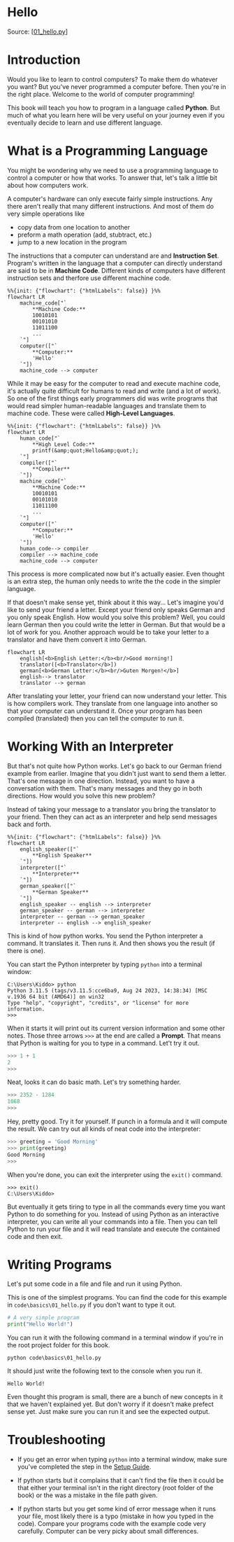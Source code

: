 # Hello

Source: [[01_hello.py](../../code/basics/01_hello.py)]

# Introduction

Would you like to learn to control computers?
To make them do whatever you want?
But you've never programmed a computer before.
Then you're in the right place.
Welcome to the world of computer programming!

This book will teach you how to program in a language called **Python**.
But much of what you learn here will be very useful on your journey even if you eventually decide to learn and use different language.

# What is a Programming Language

You might be wondering why we need to use a programming language to control a computer or how that works.
To answer that, let's talk a little bit about how computers work.

A computer's hardware can only execute fairly simple instructions.
Any there aren't really that many different instructions.
And most of them do very simple operations like

- copy data from one location to another
- preform a math operation (add, stubtract, etc.)
- jump to a new location in the program


The instructions that a computer can understand are and **Instruction Set**.
Program's written in the language that a computer can directly understand are said to be in **Machine Code**.
Different kinds of computers have different instruction sets and therfore use different machine code.

```mermaid
%%{init: {"flowchart": {"htmlLabels": false}} }%%
flowchart LR
    machine_code["`
        **Machine Code:**
        10010101
        00101010
        11011100
        ...
    `"]
    computer(["`
        **Computer:**
        'Hello'
    `"])
    machine_code --> computer
```

While it may be easy for the computer to read and execute machine code, it's actually quite difficult for humans to read and write (and a lot of work).
So one of the first things early programmers did was write programs that would read simpler human-readable languages and translate them to machine code.
These were called **High-Level Languages**.

```mermaid
%%{init: {"flowchart": {"htmlLabels": false}} }%%
flowchart LR
    human_code["`
        **High Level Code:**
        printf(&amp;quot;Hello&amp;quot;);
    `"]
    compiler(["`
        **Compiler**
    `"])
    machine_code["`
        **Machine Code:**
        10010101
        00101010
        11011100
        ...
    `"]
    computer(["`
        **Computer:**
        'Hello'
    `"])
    human_code--> compiler
    compiler --> machine_code
    machine_code --> computer
```

This process is more complicated now but it's actually easier.
Even thought is an extra step,
the human only needs to write the the code in the simpler language.

If that doesn't make sense yet, think about it this way...
Let's imagine you'd like to send your friend a letter.
Except your friend only speaks German and you only speak English.
How would you solve this problem?
Well, you could learn German then you could write the letter in German.
But that would be a lot of work for you.
Another approach would be to take your letter to a translator and have them convert it into German.

```mermaid
flowchart LR
    english[<b>English Letter:</b><br/>Good morning!]
    translator([<b>Translator</b>])
    german[<b>German Letter:</b><br/>Guten Morgen!</b>]
    english--> translator
    translator --> german
```

After translating your letter, your friend can now understand your letter.
This is how compilers work.
They translate from one language into another so that your computer can understand it.
Once your program has been compiled (translated) then you can tell the computer to run it.

# Working With an Interpreter

But that's not quite how Python works.
Let's go back to our German friend example from earlier.
Imagine that you didn't just want to send them a letter.
That's one message in one direction.
Instead, you want to have a conversation with them.
That's many messages and they go in both directions.
How would you solve this new problem?

Instead of taking your message to a translator you bring the translator to your friend.
Then they can act as an interpreter and help send messages back and forth.

```mermaid
%%{init: {"flowchart": {"htmlLabels": false}} }%%
flowchart LR
    english_speaker(["`
        **English Speaker**
    `"])
    interpreter(["`
        **Interpreter**
    `"])
    german_speaker(["`
        **German Speaker**
    `"])
    english_speaker -- english --> interpreter
    german_speaker -- german --> interpreter
    interpreter -- german --> german_speaker
    interpreter -- english --> english_speaker
```

This is kind of how python works.
You send the Python interpreter a command.
It translates it.
Then runs it.
And then shows you the result (if there is one).

You can start the Python interpreter by typing `python` into a terminal window:

```
C:\Users\Kiddo> python
Python 3.11.5 (tags/v3.11.5:cce6ba9, Aug 24 2023, 14:38:34) [MSC v.1936 64 bit (AMD64)] on win32
Type "help", "copyright", "credits", or "license" for more information.
>>>
```

When it starts it will print out its current version information and some other notes.
Those three arrows `>>>` at the end are called a **Prompt**.
That means that Python is waiting for you to type in a command.
Let't try it out.

```python
>>> 1 + 1
2
>>>
```

Neat, looks it can do basic math.
Let's try something harder.

```python
>>> 2352 - 1284
1068
>>>
```

Hey, pretty good.
Try it for yourself.
If punch in a formula and it will compute the result.
We can try out all kinds of neat code into the interpreter:

```python
>>> greeting = 'Good Morning'
>>> print(greeting)
Good Morning
>>>
```

When you're done, you can exit the interpreter using the `exit()` command.

```
>>> exit()
C:\Users\Kiddo>
```

But eventually it gets tiring to type in all the commands every time you want Python to do something for you.
Instead of using Python as an interactive interpreter, you can write all your commands into a file.
Then you can tell Python to run your file and it will read translate and execute the contained code and then exit.

# Writing Programs

Let's put some code in a file and file and run it using Python.

This is one of the simplest programs.
You can find the code for this example in `code\basics\01_hello.py` if you don't want to type it out.

```python
# A very simple program
print("Hello World!")
```

You can run it with the following command in a terminal window if you're in the root project folder for this book.

```
python code\basics\01_hello.py
```

It should just write the following text to the console when you run it.

```
Hello World!
```

Even thought this program is small, there are a bunch of new concepts in it that we haven't explained yet.
But don't worry if it doesn't make prefect sense yet.
Just make sure you can run it and see the expected output.

# Troubleshooting

- If you get an error when typing `python` into a terminal window, make sure you've completed the step in the [Setup Guide](../setup.md).

- If python starts but it complains that it can't find the file then it could be that either your terminal isn't in the right directory (root folder of the book) or the was a mistake in the file path given.

- If python starts but you get some kind of error message when it runs your file, most likely there is a typo (mistake in how you typed in the code). Compare your programs code with the example code very carefully. Computer can be very picky about small differences.

